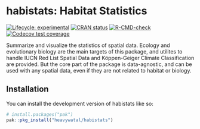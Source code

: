 
<!-- README.md is generated from README.Rmd. Please edit that file -->

# habistats: Habitat Statistics

<!-- badges: start -->

[![Lifecycle:
experimental](https://img.shields.io/badge/lifecycle-experimental-orange.svg)](https://lifecycle.r-lib.org/articles/stages.html#experimental)
[![CRAN
status](https://www.r-pkg.org/badges/version/habistats)](https://CRAN.R-project.org/package=habistats)
[![R-CMD-check](https://github.com/heavywatal/habistats/actions/workflows/R-CMD-check.yaml/badge.svg)](https://github.com/heavywatal/habistats/actions/workflows/R-CMD-check.yaml)
[![Codecov test
coverage](https://codecov.io/gh/heavywatal/habistats/graph/badge.svg)](https://app.codecov.io/gh/heavywatal/habistats)
<!-- badges: end -->

Summarize and visualize the statistics of spatial data. Ecology and
evolutionary biology are the main targets of this package, and utilites
to handle IUCN Red List Spatial Data and Köppen-Geiger Climate
Classification are provided. But the core part of the package is
data-agnostic, and can be used with any spatial data, even if they are
not related to habitat or biology.

## Installation

You can install the development version of habistats like so:

``` r
# install.packages("pak")
pak::pkg_install("heavywatal/habistats")
```
